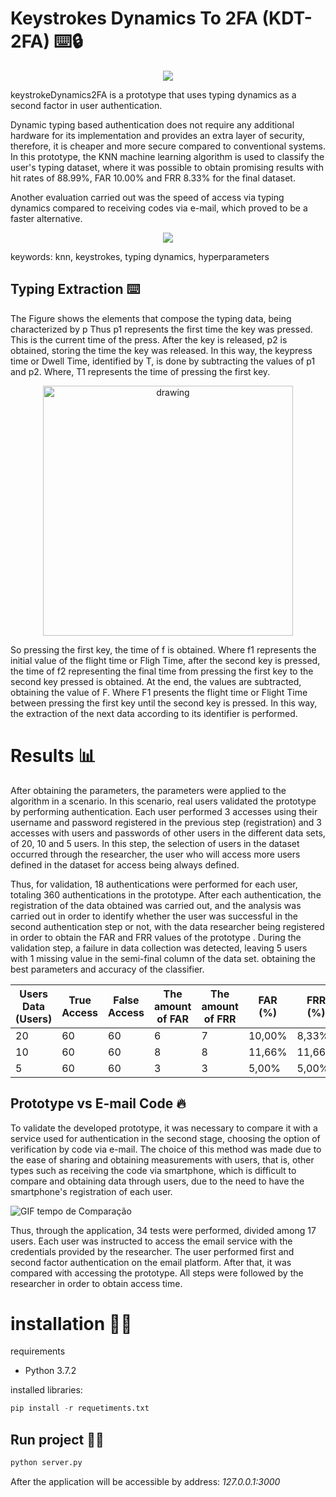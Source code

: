 # Keystrokes Dynamics To 2FA  (KDT-2FA) ⌨️🔒

<p align="center">
  <img src="webservice/static/img/logo.png" />
</p>

keystrokeDynamics2FA is a prototype that uses typing dynamics as a second factor in user authentication.

Dynamic typing based authentication does not require any additional hardware for its implementation and provides an extra layer of security, therefore, it is cheaper and more secure compared to conventional systems. In this prototype, the KNN machine learning algorithm is used to classify the user's typing dataset, where it was possible to obtain promising results with hit rates of 88.99%, FAR 10.00% and FRR 8.33% for the final dataset.

Another evaluation carried out was the speed of access via typing dynamics compared to receiving codes via e-mail, which proved to be a faster alternative.

<p align="center">
  <img src="https://i.imgur.com/toiOxSM.gif" />
</p>

keywords: knn, keystrokes, typing dynamics, hyperparameters

## Typing Extraction ⌨️

The Figure shows the elements that compose the typing data, being characterized by p Thus p1 represents the first time the key was pressed. This is the current time of the press. After the key is released, p2 is obtained, storing the time the key was released. In this way, the keypress time or Dwell Time, identified by T, is done by subtracting the values of p1 and p2. Where, T1 represents the time of pressing the first key.

<p align="center">
<img src="https://i.imgur.com/aVYHhY1.png" alt="drawing" width="400"/>
</p>

So pressing the first key, the time of f is obtained. Where f1 represents the initial value of the flight time or Fligh Time, after the second key is pressed, the time of f2 representing the final time from pressing the first key to the second key pressed is obtained. At the end, the values are subtracted, obtaining the value of F. Where F1 presents the flight time or Flight Time between pressing the first key until the second key is pressed. In this way, the extraction of the next data according to its identifier is performed.


# Results 📊

After obtaining the parameters, the parameters were applied to the algorithm in a scenario. In this scenario, real users validated the prototype by performing authentication. Each user performed 3 accesses using their username and password registered in the previous step (registration) and 3 accesses with users and passwords of other users in the different data sets, of 20, 10 and 5 users. In this step, the selection of users in the dataset occurred through the researcher, the user who will access more users defined in the dataset for access being always defined.

Thus, for validation, 18 authentications were performed for each user, totaling 360 authentications in the prototype. After each authentication, the registration of the data obtained was carried out, and the analysis was carried out in order to identify whether the user was successful in the second authentication step or not, with the data researcher being registered in order to obtain the FAR and FRR values of the prototype . During the validation step, a failure in data collection was detected, leaving 5 users with 1 missing value in the semi-final column of the data set. obtaining the best parameters and accuracy of the classifier.

| Users Data (Users) | True Access | False Access | The amount of FAR | The amount of FRR | FAR (%) | FRR (%) | Accuracy |
| ------------------ | ----------- |  ----------- |  ---------------- |  ---------------- | ------- | ------- |  ------- |
|        20          |      60     |       60     |         6         |         7         | 10,00%  |  8,33%  |  88,99%  |
|        10          |      60     |       60     |         8         |         8         | 11,66%  | 11,66%  |  86,00%  |
|        5           |      60     |       60     |         3         |         3         | 5,00%   |  5,00%  |  96,00%  |



## Prototype vs E-mail Code 🔥

To validate the developed prototype, it was necessary to compare it with a service used for authentication in the second stage, choosing the option of verification by code via e-mail. The choice of this method was made due to the ease of sharing and obtaining measurements with users, that is, other types such as receiving the code via smartphone, which is difficult to compare and obtaining data through users, due to the need to have the smartphone's registration of each user.

![GIF tempo de Comparação](https://i.imgur.com/SGa0Iwq.gif)

Thus, through the application, 34 tests were performed, divided among 17 users. Each user was instructed to access the email service with the credentials provided by the researcher. The user performed first and second factor authentication on the email platform. After that, it was compared with accessing the prototype. All steps were followed by the researcher in order to obtain access time.

# installation 🏃‍♂️

requirements 
* Python 3.7.2

installed libraries: 
~~~python
pip install -r requetiments.txt
~~~

## Run project 🏃‍♂️
~~~python
python server.py
~~~

After the application will be accessible by address: *127.0.0.1:3000*
